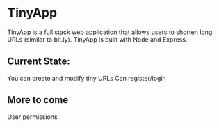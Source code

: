 # TinyApp

TinyApp is a full stack web application that allows users to shorten long URLs (similar to bit.ly). TinyApp is built with Node and Express.

## Current State:

You can create and modify tiny URLs
Can register/login

## More to come
User permissions
